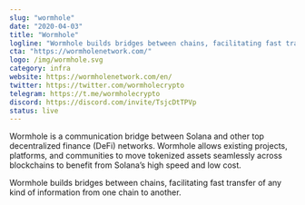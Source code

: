 ```yaml
---
slug: "wormhole"
date: "2020-04-03"
title: "Wormhole"
logline: "Wormhole builds bridges between chains, facilitating fast transfer of any kind of information from one chain to another."
cta: "https://wormholenetwork.com/"
logo: /img/wormhole.svg
category: infra
website: https://wormholenetwork.com/en/
twitter: https://twitter.com/wormholecrypto
telegram: https://t.me/wormholecrypto
discord: https://discord.com/invite/TsjcDtTPVp
status: live 
---
```


Wormhole is a communication bridge between Solana and other top decentralized finance (DeFi) networks. Wormhole allows existing projects, platforms, and communities to move tokenized assets seamlessly across blockchains to benefit from Solana’s high speed and low cost.

Wormhole builds bridges between chains, facilitating fast transfer of any kind of information from one chain to another.
